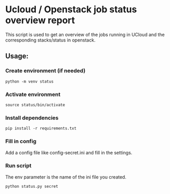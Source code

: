 # Ucloud / Openstack job status overview report

This script is used to get an overview of the jobs running in UCloud and the corresponding stacks/status in openstack.


## Usage:

### Create environment (if needed)

```
python -m venv status
```

### Activate environment
```
source status/bin/activate
```

### Install dependencies
```
pip install -r requirements.txt
```

### Fill in config

Add a config file like config-secret.ini and fill in the settings.


### Run script

The env parameter is the name of the ini file you created.
```
python status.py secret
```
